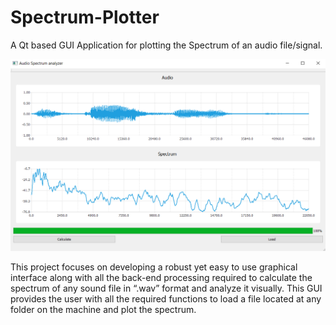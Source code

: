 # Spectrum-Plotter
A Qt based GUI Application for plotting the Spectrum of an audio file/signal.

![](https://github.com/Sid346/Spectrum-Plotter/blob/master/final.PNG)

This project focuses on developing a robust yet easy to use graphical interface along with all the back-end processing required to calculate the spectrum of any sound file in “.wav” format and analyze it visually. This GUI provides the user with all the required functions to load a file located at any folder on the machine and plot the spectrum.
